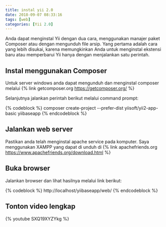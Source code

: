 ```yaml
---
title: instal yii 2.0
date: 2018-09-07 08:33:16
tags: [web]
categories: [Yii 2.0]
---
```


Anda dapat menginstal Yii dengan dua cara, menggunakan manajer paket Composer atau dengan mengunduh file arsip. Yang pertama adalah cara yang lebih disukai, karena memungkinkan Anda untuk menginstal ekstensi baru atau memperbarui Yii hanya dengan menjalankan satu perintah.

## Instal menggunakan Composer
Untuk server windows anda dapat mengunduh dan menginstal composer melalui {% link getcomposer.org https://getcomposer.org/ %}

Selanjutnya jalankan perintah berikut melalui command prompt:

{% codeblock %}
composer create-project --prefer-dist yiisoft/yii2-app-basic yiibaseapp
{% endcodeblock %}
<!-- more -->
## Jalankan web server
Pastikan anda telah menginstal apache service pada komputer. Saya menggunakan XAMPP yang dapat di unduh di {% link apachefriends.org https://www.apachefriends.org/download.html %}

## Buka browser
Jalankan browser dan lihat hasilnya melalui link berikut:

{% codeblock %}
http://localhost/yiibaseapp/web/
{% endcodeblock %}

## Tonton video lengkap
{% youtube SXQ19XYZYkg %}
